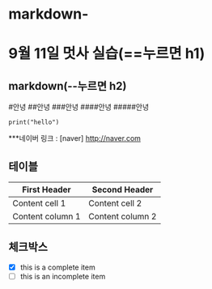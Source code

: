 # markdown-
9월 11일 멋사 실습(==누르면 h1)
===================
markdown(--누르면 h2)
-------------------
#안녕
##안녕
###안녕
####안녕
#####안녕
```python:
print("hello")
```

***네이버 링크 : [naver] http://naver.com

## 테이블
First Header | Second Header
------------ | ------------- |
Content cell 1 | Content cell 2
Content column 1 | Content column 2

## 체크박스
- [x] this is a complete item
- [ ] this is an incomplete item
